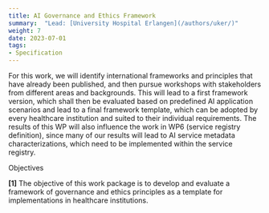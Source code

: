 ```yaml
---
title: AI Governance and Ethics Framework
summary:  "Lead: [University Hospital Erlangen](/authors/uker/)"
weight: 7
date: 2023-07-01
tags:
- Specification
---
```

For this work, we will identify international frameworks and principles that have already been published, and then pursue workshops with stakeholders from different areas and backgrounds. This will lead to a first framework version, which shall then be evaluated based on predefined AI application scenarios and lead to a final framework template, which can be adopted by every healthcare institution and suited to their individual requirements.
The results of this WP will also influence the work in WP6 (service registry definition), since many of our results will lead to AI service metadata characterizations, which need to be implemented within the service registry.

Objectives

 **[1]** The objective of this work package is to develop and evaluate a framework of governance and ethics principles as a template for implementations in healthcare institutions.